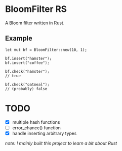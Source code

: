 # BloomFilter RS
A Bloom filter written in Rust.

## Example
```
let mut bf = BloomFilter::new(10, 1);

bf.insert("hamster");
bf.insert("coffee");

bf.check("hamster");
// true

bf.check("oatmeal");
// (probably) false
```

# TODO
- [x] multiple hash functions
- [ ] error_chance() function
- [x] handle inserting arbitrary types

*note: I mainly built this project to learn a bit about Rust*